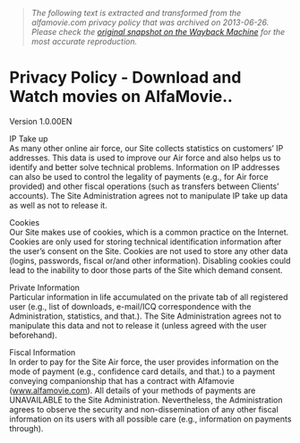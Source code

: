 > *The following text is extracted and transformed from the alfamovie.com privacy policy that was archived on 2013-06-26. Please check the [original snapshot on the Wayback Machine](https://web.archive.org/web/20130626052200id_/http%3A//www.alfamovie.com/privacy-policy) for the most accurate reproduction.*

# Privacy Policy - Download and Watch movies on AlfaMovie..

Version 1.0.00EN

IP Take up  
As many other online air force, our Site collects statistics on customers’ IP addresses. This data is used to improve our Air force and also helps us to identify and better solve technical problems. Information on IP addresses can also be used to control the legality of payments (e.g., for Air force provided) and other fiscal operations (such as transfers between Clients’ accounts). The Site Administration agrees not to manipulate IP take up data as well as not to release it.

Cookies  
Our Site makes use of cookies, which is a common practice on the Internet. Cookies are only used for storing technical identification information after the user’s consent on the Site. Cookies are not used to store any other data (logins, passwords, fiscal or/and other information). Disabling cookies could lead to the inability to door those parts of the Site which demand consent.

Private Information  
Particular information in life accumulated on the private tab of all registered user (e.g., list of downloads, e-mail/ICQ correspondence with the Administration, statistics, and that.). The Site Administration agrees not to manipulate this data and not to release it (unless agreed with the user beforehand).

Fiscal Information  
In order to pay for the Site Air force, the user provides information on the mode of payment (e.g., confidence card details, and that.) to a payment conveying companionship that has a contract with Alfamovie (www.alfamovie.com). All details of your methods of payments are UNAVAILABLE to the Site Administration. Nevertheless, the Administration agrees to observe the security and non-dissemination of any other fiscal information on its users with all possible care (e.g., information on payments through).
